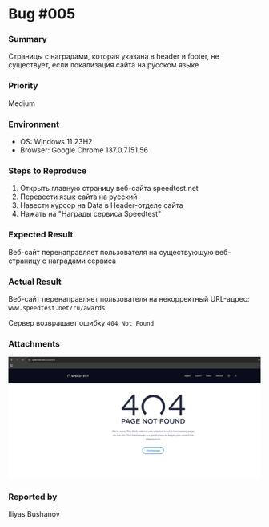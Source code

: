 # Bug #005
### Summary
Страницы с наградами, которая указана в header и footer, не существует, если локализация сайта на русском языке

### Priority
Medium

### Environment
- OS: Windows 11 23H2
- Browser: Google Chrome 137.0.7151.56

### Steps to Reproduce

1. Открыть главную страницу веб-сайта speedtest.net
2. Перевести язык сайта на русский
3. Навести курсор на Data в Header-отделе сайта
4. Нажать на "Награды сервиса Speedtest"


### Expected Result
Веб-сайт перенаправляет пользователя на существующую веб-страницу с наградами сервиса

### Actual Result
Веб-сайт перенаправляет пользователя на некорректный URL-адрес: `www.speedtest.net/ru/awards`.

Сервер возвращает ошибку `404 Not Found`

### Attachments
![bug-005](screenshots/bug_003.png)

### Reported by
Iliyas Bushanov
